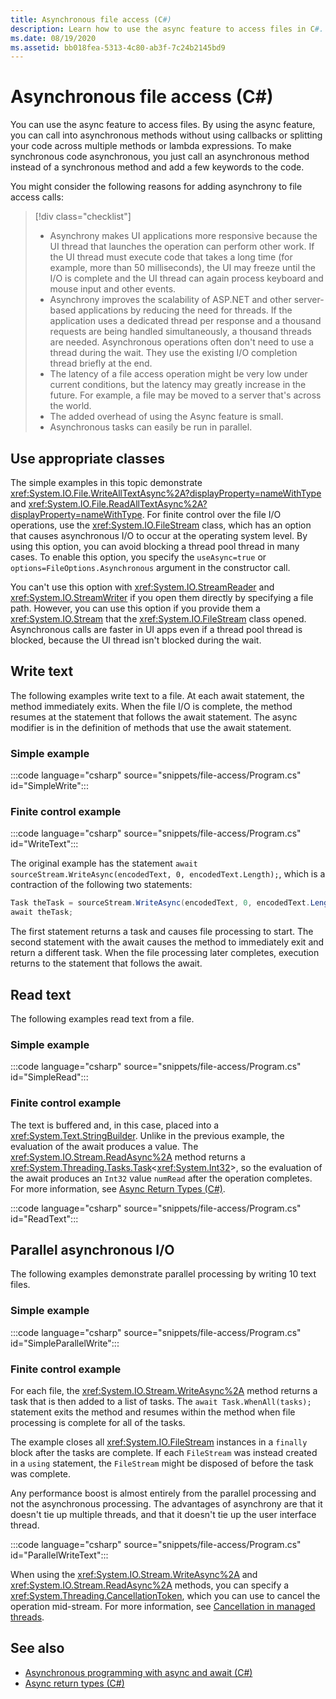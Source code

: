 ```yaml
---
title: Asynchronous file access (C#)
description: Learn how to use the async feature to access files in C#. You can call into asynchronous methods without using callbacks or splitting your code across methods.
ms.date: 08/19/2020
ms.assetid: bb018fea-5313-4c80-ab3f-7c24b2145bd9
---
```


# Asynchronous file access (C#)

You can use the async feature to access files. By using the async feature, you can call into asynchronous methods without using callbacks or splitting your code across multiple methods or lambda expressions. To make synchronous code asynchronous, you just call an asynchronous method instead of a synchronous method and add a few keywords to the code.

You might consider the following reasons for adding asynchrony to file access calls:

> [!div class="checklist"]
>
> - Asynchrony makes UI applications more responsive because the UI thread that launches the operation can perform other work. If the UI thread must execute code that takes a long time (for example, more than 50 milliseconds), the UI may freeze until the I/O is complete and the UI thread can again process keyboard and mouse input and other events.
> - Asynchrony improves the scalability of ASP.NET and other server-based applications by reducing the need for threads. If the application uses a dedicated thread per response and a thousand requests are being handled simultaneously, a thousand threads are needed. Asynchronous operations often don't need to use a thread during the wait. They use the existing I/O completion thread briefly at the end.
> - The latency of a file access operation might be very low under current conditions, but the latency may greatly increase in the future. For example, a file may be moved to a server that's across the world.
> - The added overhead of using the Async feature is small.
> - Asynchronous tasks can easily be run in parallel.

## Use appropriate classes

The simple examples in this topic demonstrate <xref:System.IO.File.WriteAllTextAsync%2A?displayProperty=nameWithType> and <xref:System.IO.File.ReadAllTextAsync%2A?displayProperty=nameWithType>. For finite control over the file I/O operations, use the <xref:System.IO.FileStream> class, which has an option that causes asynchronous I/O to occur at the operating system level. By using this option, you can avoid blocking a thread pool thread in many cases. To enable this option, you specify the `useAsync=true` or `options=FileOptions.Asynchronous` argument in the constructor call.

You can't use this option with <xref:System.IO.StreamReader> and <xref:System.IO.StreamWriter> if you open them directly by specifying a file path. However, you can use this option if you provide them a <xref:System.IO.Stream> that the <xref:System.IO.FileStream> class opened. Asynchronous calls are faster in UI apps even if a thread pool thread is blocked, because the UI thread isn't blocked during the wait.

## Write text

The following examples write text to a file. At each await statement, the method immediately exits. When the file I/O is complete, the method resumes at the statement that follows the await statement. The async modifier is in the definition of methods that use the await statement.

### Simple example

:::code language="csharp" source="snippets/file-access/Program.cs" id="SimpleWrite":::

### Finite control example

:::code language="csharp" source="snippets/file-access/Program.cs" id="WriteText":::

The original example has the statement `await sourceStream.WriteAsync(encodedText, 0, encodedText.Length);`, which is a contraction of the following two statements:

```csharp
Task theTask = sourceStream.WriteAsync(encodedText, 0, encodedText.Length);
await theTask;
```

The first statement returns a task and causes file processing to start. The second statement with the await causes the method to immediately exit and return a different task. When the file processing later completes, execution returns to the statement that follows the await.

## Read text

The following examples read text from a file.

### Simple example

:::code language="csharp" source="snippets/file-access/Program.cs" id="SimpleRead":::

### Finite control example

The text is buffered and, in this case, placed into a <xref:System.Text.StringBuilder>. Unlike in the previous example, the evaluation of the await produces a value. The <xref:System.IO.Stream.ReadAsync%2A> method returns a <xref:System.Threading.Tasks.Task>\<<xref:System.Int32>>, so the evaluation of the await produces an `Int32` value `numRead` after the operation completes. For more information, see [Async Return Types (C#)](async-return-types.md).

:::code language="csharp" source="snippets/file-access/Program.cs" id="ReadText":::

## Parallel asynchronous I/O

The following examples demonstrate parallel processing by writing 10 text files.

### Simple example

:::code language="csharp" source="snippets/file-access/Program.cs" id="SimpleParallelWrite":::

### Finite control example

For each file, the <xref:System.IO.Stream.WriteAsync%2A> method returns a task that is then added to a list of tasks. The `await Task.WhenAll(tasks);` statement exits the method and resumes within the method when file processing is complete for all of the tasks.

The example closes all <xref:System.IO.FileStream> instances in a `finally` block after the tasks are complete. If each `FileStream` was instead created in a `using` statement, the `FileStream` might be disposed of before the task was complete.

Any performance boost is almost entirely from the parallel processing and not the asynchronous processing. The advantages of asynchrony are that it doesn't tie up multiple threads, and that it doesn't tie up the user interface thread.

:::code language="csharp" source="snippets/file-access/Program.cs" id="ParallelWriteText":::

When using the <xref:System.IO.Stream.WriteAsync%2A> and <xref:System.IO.Stream.ReadAsync%2A> methods, you can specify a <xref:System.Threading.CancellationToken>, which you can use to cancel the operation mid-stream. For more information, see [Cancellation in managed threads](../../../../standard/threading/cancellation-in-managed-threads.md).

## See also

- [Asynchronous programming with async and await (C#)](index.md)
- [Async return types (C#)](async-return-types.md)
